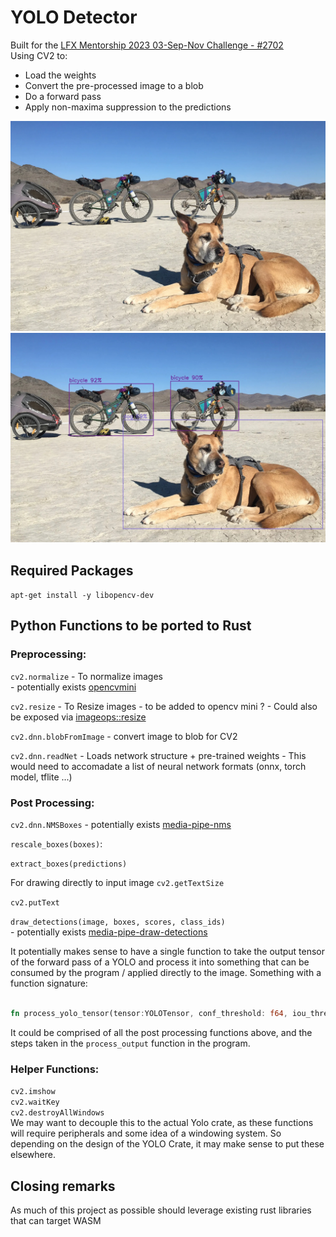 # YOLO Detector 

Built for the [LFX Mentorship 2023 03-Sep-Nov Challenge - #2702](https://github.com/WasmEdge/WasmEdge/discussions/2702)  
Using CV2 to:  
- Load the weights 
- Convert the pre-processed image to a blob
- Do a forward pass
- Apply non-maxima suppression to the predictions

<img src="image.jpg" width="512"/>
<img src="image_out.jpg" width="512"/>


## Required Packages
`apt-get install -y libopencv-dev `   

## Python Functions to be ported to Rust
### Preprocessing:

`cv2.normalize` - To normalize images  
    - potentially exists [opencvmini](https://github.com/second-state/opencvmini/blob/main/src/lib.rs#L39C20-L39C20) 

`cv2.resize` - To Resize images
    - to be added to opencv mini ? 
    - Could also be exposed via [imageops::resize](https://docs.rs/image/latest/image/imageops/fn.resize.html)

`cv2.dnn.blobFromImage` - convert image to blob for CV2

`cv2.dnn.readNet` - Loads network structure + pre-trained weights
    - This would need to accomadate a list of neural network formats (onnx, torch model, tflite ...)

### Post Processing:

`cv2.dnn.NMSBoxes`
    - potentially exists [media-pipe-nms](https://github.com/WasmEdge/mediapipe-rs/blob/7eee0492804661ccd76ba1da75c693f88c0ecc85/src/postprocess/processing/vision/non_max_suppression.rs#L107)

`rescale_boxes(boxes)`:

`extract_boxes(predictions)`

For drawing directly to input image
`cv2.getTextSize`  

`cv2.putText`  

`draw_detections(image, boxes, scores, class_ids)`  
    - potentially exists [media-pipe-draw-detections](https://github.com/WasmEdge/mediapipe-rs/blob/7eee0492804661ccd76ba1da75c693f88c0ecc85/src/postprocess/utils/vision/draw_detections.rs#L9)


It potentially makes sense to have a single function to take the output tensor of the forward pass of a YOLO and process it into something that can be consumed by the program / applied directly to the image.
Something with a function signature:
```rust 

fn process_yolo_tensor(tensor:YOLOTensor, conf_threshold: f64, iou_threshold: f64 ) -> HashSet<(BoundingBox,Class)>;
```

It could be comprised of all the post processing functions above, and the steps taken in the `process_output` function in the program. 

### Helper Functions: 
`cv2.imshow`  
`cv2.waitKey`  
`cv2.destroyAllWindows`  
We may want to decouple this to the actual Yolo crate, as these functions will require peripherals and some idea of a windowing system. 
So depending on the design of the YOLO Crate, it may make sense to put these elsewhere.

## Closing remarks
As much of this project as possible should leverage existing rust libraries that can target WASM

